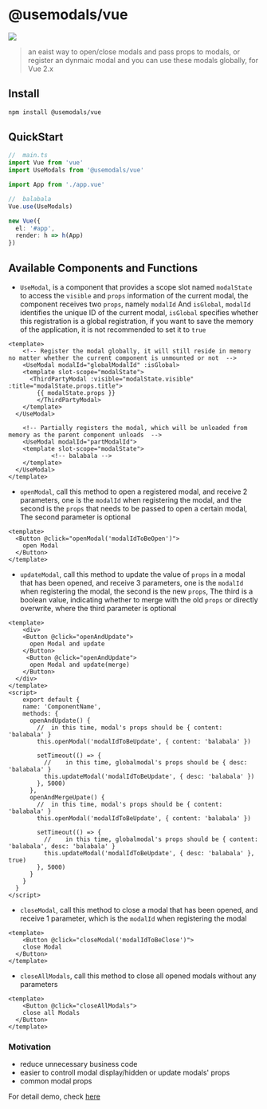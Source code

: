 # @usemodals/vue

![](https://i.328888.xyz/2023/05/08/i1dV1H.png)

> an eaist way to open/close modals and pass props to modals, or register an dynmaic modal and you can use these modals globally, for Vue 2.x

## Install

```bash
npm install @usemodals/vue
```

## QuickStart

```typescript
//	main.ts
import Vue from 'vue'
import UseModals from '@usemodals/vue'

import App from './app.vue'

//	balabala
Vue.use(UseModals)

new Vue({
  el: '#app',
  render: h => h(App)
})
```

## Available Components and Functions

- `UseModal`, is a component that provides a scope slot named `modalState` to access the `visible` and `props` information of the current modal, the component receives two `props`, namely `modalId` And `isGlobal`, `modalId` identifies the unique ID of the current modal, `isGlobal` specifies whether this registration is a global registration, if you want to save the memory of the application, it is not recommended to set it to `true`

```vue
<template>
	<!-- Register the modal globally, it will still reside in memory no matter whether the current component is unmounted or not  -->
	<UseModal modalId="globalModalId" :isGlobal>
  	<template slot-scope="modalState">
      <ThirdPartyModal :visible="modalState.visible" :title="modalState.props.title">
        {{ modalState.props }}
  		</ThirdPartyModal>
    </template>
  </UseModal>

	<!-- Partially registers the modal, which will be unloaded from memory as the parent component unloads  -->
	<UseModal modalId="partModalId">
  	<template slot-scope="modalState">
			<!-- balabala -->
    </template>
  </UseModal>
</template>
```

- `openModal`, call this method to open a registered modal, and receive 2 parameters, one is the `modalId` when registering the modal, and the second is the `props` that needs to be passed to open a certain modal, The second parameter is optional

```vue
<template>
  <Button @click="openModal('modalIdToBeOpen')">
    open Modal
  </Button>
</template>
```



- `updateModal`, call this method to update the value of `props` in a modal that has been opened, and receive 3 parameters, one is the `modalId` when registering the modal, the second is the new `props`, The third is a boolean value, indicating whether to merge with the old `props` or directly overwrite, where the third parameter is optional

```vue
<template>
	<div>    
    <Button @click="openAndUpdate">
      open Modal and update
    </Button>
     <Button @click="openAndUpdate">
      open Modal and update(merge)
    </Button>
  </div>
</template>
<script>
	export default {
    name: 'ComponentName',
    methods: {
      openAndUpdate() {
        //	in this time, modal's props should be { content: 'balabala' }
        this.openModal('modalIdToBeUpdate', { content: 'balabala' })
        
        setTimeout(() => {
          //	in this time, globalmodal's props should be { desc: 'balabala' }
          this.updateModal('modalIdToBeUpdate', { desc: 'balabala' })
        }, 5000)
      },
      openAndMergeUpate() {
        //	in this time, modal's props should be { content: 'balabala' }
        this.openModal('modalIdToBeUpdate', { content: 'balabala' })
        
        setTimeout(() => {
          //	in this time, globalmodal's props should be { content: 'balabala', desc: 'balabala' }
          this.updateModal('modalIdToBeUpdate', { desc: 'balabala' }, true)
        }, 5000)
      }
    }
  }
</script>
```

- `closeModal`, call this method to close a modal that has been opened, and receive 1 parameter, which is the `modalId` when registering the modal

```vue
<template>
	<Button @click="closeModal('modalIdToBeClose')">
    close Modal
  </Button>
</template>
```

- `closeAllModals`, call this method to close all opened modals without any parameters

```vue
<template>
	<Button @click="closeAllModals">
    close all Modals
  </Button>
</template>
```

### Motivation

- reduce unnecessary business code
- easier to controll modal display/hidden or update modals' props
- common modal props

For detail demo, check [here](https://github.com/rwson/use-modal/tree/main/examples/vue)